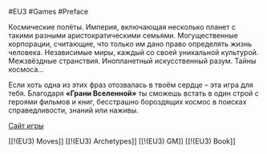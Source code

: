 #EU3  #Games #Preface 

Космические полёты. Империя, включающая несколько планет с такими разными аристократическими семьями. Могущественные корпорации, считающие, что только им дано право определять жизнь человека. Независимые миры, каждый со своей уникальной культурой. Межзвёздные странствия. Инопланетный искусственный разум. Тайны космоса…  
  
Если хоть одна из этих фраз отозвалась в твоём сердце – эта игра для тебя. Благодаря **«Грани Вселенной»** ты сможешь встать в один строй с героями фильмов и книг, бесстрашно бороздящих космос в поисках справедливости, знаний или наживы.

[Сайт игры](http://eotvrpg.ru/)

[[!(EU3) Moves]]
[[!(EU3) Archetypes]]
[[!(EU3) GM]]
[[!(EU3) Book]]
